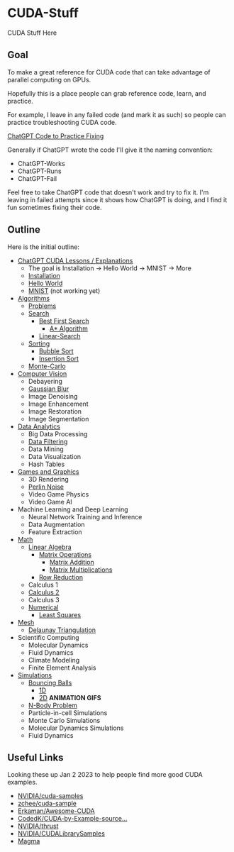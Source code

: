 # CUDA-Stuff

CUDA Stuff Here

## Goal

To make a great reference for CUDA code that can take advantage of parallel computing on GPUs.

Hopefully this is a place people can grab reference code, learn, and practice.

For example, I leave in any failed code (and mark it as such) so people can practice troubleshooting CUDA code.

[ChatGPT Code to Practice Fixing](https://github.com/Kinvert/CUDA-Stuff/search?q=filename%3A*ChatGPT-Fail)

Generally if ChatGPT wrote the code I'll give it the naming convention:
- ChatGPT-Works
- ChatGPT-Runs
- ChatGPT-Fail

Feel free to take ChatGPT code that doesn't work and try to fix it. I'm leaving in failed attempts since it shows how ChatGPT is doing, and I find it fun sometimes fixing their code.

## Outline

Here is the initial outline:

- [ChatGPT CUDA Lessons / Explanations](https://github.com/Kinvert/CUDA-Stuff/tree/master/ChatGPT-CUDA_Lessons)
  - The goal is Installation -> Hello World -> MNIST -> More
  - [Installation](https://github.com/Kinvert/CUDA-Stuff/tree/master/ChatGPT-CUDA_Lessons/000-Installation)
  - [Hello World](https://github.com/Kinvert/CUDA-Stuff/tree/master/ChatGPT-CUDA_Lessons/010-Hello-World)
  - [MNIST](https://github.com/Kinvert/CUDA-Stuff/tree/master/ChatGPT-CUDA_Lessons/500-MNIST) (not working yet)
- [Algorithms](https://github.com/Kinvert/CUDA-Stuff/tree/master/Algorithms)
  - [Problems](https://github.com/Kinvert/CUDA-Stuff/tree/master/Algorithms/Problems)
  - [Search](https://github.com/Kinvert/CUDA-Stuff/tree/master/Algorithms/Search)
    - [Best First Search](https://github.com/Kinvert/CUDA-Stuff/tree/master/Algorithms/Search/Best-First-Search)
      - [A* Algorithm](https://github.com/Kinvert/CUDA-Stuff/tree/master/Algorithms/Search/Best-First-Search/A-Star-Algorithm)
    - [Linear-Search](https://github.com/Kinvert/CUDA-Stuff/tree/master/Algorithms/Search/Linear-Search)
  - [Sorting](https://github.com/Kinvert/CUDA-Stuff/tree/master/Algorithms/Sort)
    - [Bubble Sort](https://github.com/Kinvert/CUDA-Stuff/tree/master/Algorithms/Sort/Bubble-Sort)
    - [Insertion Sort](https://github.com/Kinvert/CUDA-Stuff/tree/master/Algorithms/Sort/Insertion-Sort)
  - [Monte-Carlo](https://github.com/Kinvert/CUDA-Stuff/tree/master/Algorithms/Monte-Carlo)
- [Computer Vision](https://github.com/Kinvert/CUDA-Stuff/tree/master/Computer-Vision)
  - Debayering
  - [Gaussian Blur](https://github.com/Kinvert/CUDA-Stuff/tree/master/Computer-Vision/Gaussian-Blur)
  - Image Denoising
  - Image Enhancement
  - Image Restoration
  - Image Segmentation
- [Data Analytics](https://github.com/Kinvert/CUDA-Stuff/tree/master/Data-Analytics)
  - Big Data Processing
  - [Data Filtering](https://github.com/Kinvert/CUDA-Stuff/tree/master/Data-Analytics/Data-Filtering)
  - Data Mining
  - Data Visualization
  - Hash Tables
- [Games and Graphics](https://github.com/Kinvert/CUDA-Stuff/tree/master/Games-and-Graphics)
  - 3D Rendering
  - [Perlin Noise](https://github.com/Kinvert/CUDA-Stuff/tree/master/Games-and-Graphics/Perlin-Noise)
  - Video Game Physics
  - Video Game AI
- Machine Learning and Deep Learning
  - Neural Network Training and Inference
  - Data Augmentation
  - Feature Extraction
- [Math](https://github.com/Kinvert/CUDA-Stuff/tree/master/Math)
  - [Linear Algebra](https://github.com/Kinvert/CUDA-Stuff/tree/master/Math/Linear-Algebra)
    - [Matrix Operations](https://github.com/Kinvert/CUDA-Stuff/tree/master/ChatGPT-CUDA_Lessons/060-Matrix-Operations)
      - [Matrix Addition](https://github.com/Kinvert/CUDA-Stuff/tree/master/ChatGPT-CUDA_Lessons/060-Matrix-Operations/061-Matrix-Addition)
      - [Matrix Multiplications](https://github.com/Kinvert/CUDA-Stuff/tree/master/ChatGPT-CUDA_Lessons/060-Matrix-Operations/066-Matrix-Multiplication)
    - [Row Reduction](https://github.com/Kinvert/CUDA-Stuff/tree/master/Math/Linear-Algebra/Row-Reduction)
  - Calculus 1
  - [Calculus 2](https://github.com/Kinvert/CUDA-Stuff/tree/master/Math/Calculus-2)
  - Calculus 3
  - [Numerical](https://github.com/Kinvert/CUDA-Stuff/tree/master/Math/Numerical)
    - [Least Squares](https://github.com/Kinvert/CUDA-Stuff/tree/master/Math/Numerical/Least-Squares)
- [Mesh](https://github.com/Kinvert/CUDA-Stuff/tree/master/Mesh)
  - [Delaunay Triangulation](https://github.com/Kinvert/CUDA-Stuff/tree/master/Mesh/Delaunay-Triangulation)
- Scientific Computing
  - Molecular Dynamics
  - Fluid Dynamics
  - Climate Modeling
  - Finite Element Analysis
- [Simulations](https://github.com/Kinvert/CUDA-Stuff/tree/master/Simulations)
  - [Bouncing Balls](https://github.com/Kinvert/CUDA-Stuff/tree/master/Simulations/Bouncing-Balls)
    - [1D](https://github.com/Kinvert/CUDA-Stuff/tree/master/Simulations/Bouncing-Balls/1D)
    - [2D](https://github.com/Kinvert/CUDA-Stuff/tree/master/Simulations/Bouncing-Balls/2D) **ANIMATION GIFS**
  - [N-Body Problem](https://github.com/Kinvert/CUDA-Stuff/tree/master/Simulations/N-Body-Problem)
  - Particle-in-cell Simulations
  - Monte Carlo Simulations
  - Molecular Dynamics Simulations
  - Fluid Dynamics
  
## Useful Links

Looking these up Jan 2 2023 to help people find more good CUDA examples.

- [NVIDIA/cuda-samples](https://github.com/NVIDIA/cuda-samples/tree/master/Samples)
- [zchee/cuda-sample](https://github.com/zchee/cuda-sample)
- [Erkaman/Awesome-CUDA](https://github.com/Erkaman/Awesome-CUDA)
- [CodedK/CUDA-by-Example-source...](https://github.com/CodedK/CUDA-by-Example-source-code-for-the-book-s-examples-)
- [NVIDIA/thrust](https://github.com/NVIDIA/thrust)
- [NVIDIA/CUDALibrarySamples](https://github.com/NVIDIA/CUDALibrarySamples)
- [Magma](https://github.com/CEED/MAGMA)
